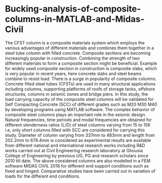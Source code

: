 # Bucking-analysis-of-composite-columns-in-MATLAB-and-Midas-Civil

The CFST column is a composite materials system which employs the various
advantages of different materials and combines them together in a steel tube column with filled
concrete. Composite sections are becoming increasingly popular in construction. Combining the
strength of two different materials to form a composite section might be beneficial. Example for
widely used composite section in construction is composite slabs, which is very popular in
recent years, here concrete slabs and steel beams combine to resist load. There is a surge in
popularity of composite columns. Concrete filled steel tubes (CFSTs) are used in many
structural applications including columns, supporting platforms of roofs of storage tanks,
offshore structures, columns in seismic zones and bridge piers.
In this study, the load carrying capacity of the composite steel columns will be validated
for Self Compacting Concrete (SCC) of different grades such as M20 M30 M40 by developing
programs using MATLAB software. The complex behavior of composite steel columns plays an
important role in the seismic design. Natural frequencies, time periods and modal frequencies are
obtained for different slenderness ratios (L/D) of steel columns varying from 15 to 156 i.e, only
short columns filled with SCC are considered for carrying this study. Diameter of column
varying from 337mm to 483mm and length from 202.2mm to 678.4mm is considered as
experimental results are available from different national and international research works
including R&D works carried out at Civil Engineering research laboratory at Ghousia College of
Engineering by previous UG, PG and research scholars since 2010 till date.
The above considered columns are also modelled in a FEM software MIDAS CIVIL
2018 for different end support conditions such as fixed and hinged. Comparative studies have
been carried out in variation of loads for the different end conditions.
